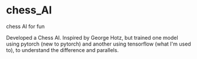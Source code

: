 # chess_AI
chess AI for fun 

Developed a Chess AI. Inspired by George Hotz, but trained one model using pytorch (new to pytorch) 
and another using tensorflow (what I'm used to), to understand the difference and parallels.
